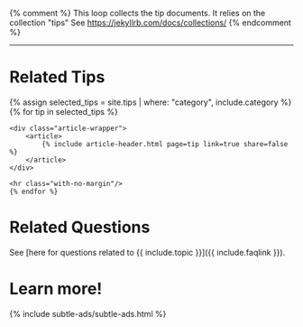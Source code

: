 

{% comment %}
   This loop collects the tip documents.
   It relies on the collection "tips"
   See https://jekyllrb.com/docs/collections/
{% endcomment %}


<hr>

# Related Tips

<div id="search-results">
    {% assign selected_tips = site.tips | where: "category", include.category  %}
    {% for tip in selected_tips  %}
  
    <div class="article-wrapper">
        <article>
            {% include article-header.html page=tip link=true share=false %}
        </article>    
    </div>
    
    <hr class="with-no-margin"/>
    {% endfor %}
</div>


# Related Questions

See [here for questions related to {{ include.topic }}]({{ include.faqlink }}).


# Learn more!

{% include subtle-ads/subtle-ads.html %}

